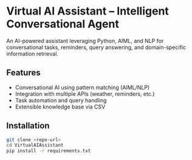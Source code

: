 # Virtual AI Assistant – Intelligent Conversational Agent

An AI-powered assistant leveraging Python, AIML, and NLP for conversational tasks, reminders, query answering, and domain-specific information retrieval.

## Features
- Conversational AI using pattern matching (AIML/NLP)
- Integration with multiple APIs (weather, reminders, etc.)
- Task automation and query handling
- Extensible knowledge base via CSV

## Installation
```bash
git clone <repo-url>
cd VirtualAIAssistant
pip install -r requirements.txt
